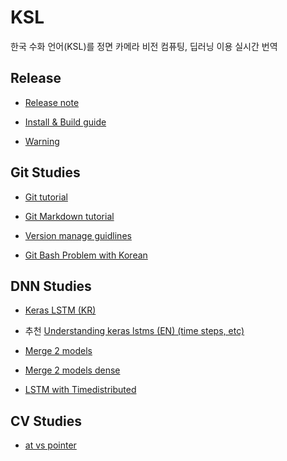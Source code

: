 # KSL

한국 수화 언어(KSL)를 정면 카메라 비전 컴퓨팅, 딥러닝 이용 실시간 번역

## Release

- [Release note](https://github.com/crack-love/KSL/releases)

- [Install & Build guide](https://github.com/crack-love/KSL/blob/master/dependency/README.md)

- [Warning](https://github.com/crack-love/KSL/tree/master/data)

## Git Studies

- [Git tutorial](https://github.com/crack-love/KSL/blob/master/document/GitTutorial.md)

- [Git Markdown tutorial](https://guides.github.com/features/mastering-markdown/) 

- [Version manage guidlines](https://semver.org/lang/ko/)

- [Git Bash Problem with Korean](http://hanmomhanda.blogspot.kr/2014/01/git-bash.html)

## DNN Studies

- [Keras LSTM (KR)](http://3months.tistory.com/168)

- 추천 [Understanding keras lstms (EN) (time steps, etc)](https://stackoverflow.com/questions/38714959/understanding-keras-lstms)

- [Merge 2 models](https://stackoverflow.com/questions/45979848/merge-2-sequential-models-in-keras)

- [Merge 2 models dense](https://statcompute.wordpress.com/2017/01/08/an-example-of-merge-layer-in-keras/)

- [LSTM with Timedistributed](https://machinelearningmastery.com/timedistributed-layer-for-long-short-term-memory-networks-in-python/)

## CV Studies

- [at vs pointer](http://swprog.tistory.com/entry/OpenCV-at%EA%B3%BC-%ED%8F%AC%EC%9D%B8%ED%84%B0-%EC%82%AC%EC%9A%A9%EA%B0%84%EC%9D%98-%EC%8B%9C%EA%B0%84-%EC%B0%A8%EC%9D%B4)
